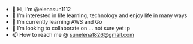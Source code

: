 - 👋 Hi, I’m @elenasun1112 
- 👀 I’m interested in life learning, technology and enjoy life in many ways
- 🌱 I’m currently learning AWS and Go
- 💞️ I’m looking to collaborate on ... not sure yet :p
- 📫 How to reach me @ sunelena1826@gmail.com

<!---
elenasun1112/elenasun1112 is a ✨ special ✨ repository because its `README.md` (this file) appears on your GitHub profile.
You can click the Preview link to take a look at your changes.
--->
